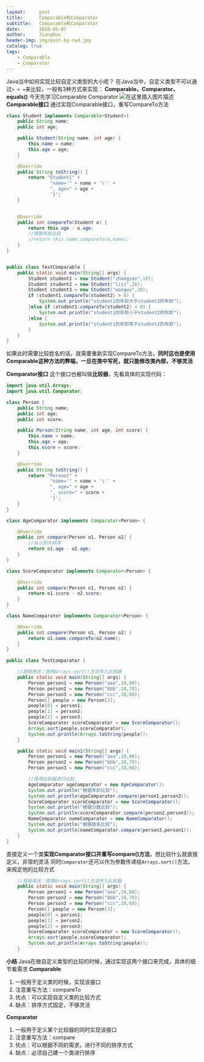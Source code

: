 ```yaml
---
layout:     post
title:      Comparable和Comparator
subtitle:   Comparable和Comparator
date:       2020-05-07
author:     JiangKun
header-img: img/post-bg-rwd.jpg
catalog: true
tags:
    - Comparable
    - Comparator
---
```



Java当中如何实现比较自定义类型的大小呢？
在Java当中，自定义类型不可以通过`> < =`来比较，一般有3种方式来实现：
**Comparable、Comparator、equals()**
今天先学习Comparable Comparator
![在这里插入图片描述](https://img-blog.csdnimg.cn/20200519151835307.png?x-oss-process=image/watermark,type_ZmFuZ3poZW5naGVpdGk,shadow_10,text_aHR0cHM6Ly9ibG9nLmNzZG4ubmV0L2ppYW5na3VuMDMzMQ==,size_16,color_FFFFFF,t_70)
**Comparable接口**
通过实现Comparable接口，重写CompareTo方法
```java
class Student implements Comparable<Student>{
    public String name;
    public int age;

    public Student(String name, int age) {
        this.name = name;
        this.age = age;
    }

    @Override
    public String toString() {
        return "Student{" +
                "name='" + name + '\'' +
                ", age=" + age +
                '}';
    }


    @Override
    public int compareTo(Student o) {
        return this.age - o.age;
        //根据年龄比较
        //return this.name.compareTo(o.name);
    }
}


public class TestComparable {
    public static void main(String[] args) {
        Student student1 = new Student("zhangsan",18);
        Student student2 = new Student("lisi",28);
        Student student3 = new Student("wangwu",38);
        if (student1.compareTo(student2) > 0) {
            System.out.println("student1的年龄大于student2的年龄");
        }else if (student1.compareTo(student2) < 0) {
            System.out.println("student1的年龄小于student2的年龄");
        }else {
            System.out.println("student1的年龄等于student2的年龄");
        }
    }
}
```
如果此时需要比较姓名的话，就需要重新实现CompareTo方法，**同时这也是使用Comparable这种方法的弊端，一旦在类中写死，就只能修改类內部，不够灵活**

**Comparator接口**
这个接口也被叫做**比较器**，先看具体的实现代码：

```java
import java.util.Arrays;
import java.util.Comparator;

class Person {
    public String name;
    public int age;
    public int score;

    public Person(String name, int age, int score) {
        this.name = name;
        this.age = age;
        this.score = score;
    }

    @Override
    public String toString() {
        return "Person{" +
                "name='" + name + '\'' +
                ", age=" + age +
                ", score=" + score +
                '}';
    }
}

class AgeComparator implements Comparator<Person> {

    @Override
    public int compare(Person o1, Person o2) {
        //从小到大排序
        return o1.age - o2.age;
    }
}

class ScoreComparator implements Comparator<Person> {

    @Override
    public int compare(Person o1, Person o2) {
        return o1.score - o2.score;
    }
}

class NameComparator implements Comparator<Person> {

    @Override
    public int compare(Person o1, Person o2) {
        return o1.name.compareTo(o2.name);
    }
}

public class TestComparator {

    //高级用法：使用Arrays.sort()方法传入比较器
    public static void main(String[] args) {
        Person person1 = new Person("aaa",18,80);
        Person person2 = new Person("bbb",28,70);
        Person person3 = new Person("ccc",38,60);
        Person[] people = new Person[3];
        people[0] = person1;
        people[1] = person2;
        people[2] = person3;
        ScoreComparator scoreComparator = new ScoreComparator();
        Arrays.sort(people,scoreComparator);
        System.out.println(Arrays.toString(people));
    }

    public static void main1(String[] args) {
        Person person1 = new Person("aaa",18,80);
        Person person2 = new Person("bbb",28,70);
        Person person3 = new Person("ccc",38,60);

		//使用比较器进行比较
        AgeComparator ageComparator = new AgeComparator();
        System.out.println("根据年龄比较");
        System.out.println(ageComparator.compare(person1,person2));
        ScoreComparator scoreComparator = new ScoreComparator();
        System.out.println("根据分数比较");
        System.out.println(scoreComparator.compare(person2,person3));
        NameComparator nameComparator = new NameComparator();
        System.out.println("根据姓名比较");
        System.out.println(nameComparator.compare(person3,person1));
    }
}

```
直接定义一个类**实现Comparator接口并重写compare()方法**，想比较什么就直接定义，非常的灵活
同时`Comparator`还可以作为参数传递给`Arrays.sort()`方法，来规定他的比较方式

```java
	//高级用法：使用Arrays.sort()方法传入比较器
    public static void main(String[] args) {
        Person person1 = new Person("aaa",18,80);
        Person person2 = new Person("bbb",28,70);
        Person person3 = new Person("ccc",38,60);
        Person[] people = new Person[3];
        people[0] = person1;
        people[1] = person2;
        people[2] = person3;
        ScoreComparator scoreComparator = new ScoreComparator();
        Arrays.sort(people,scoreComparator);
        System.out.println(Arrays.toString(people));
    }
```
**小结**
Java在做自定义类型的比较的时候，通过实现这两个接口来完成，具体的细节看需求
**Comparable**

 1. 一般用于定义类的时候，实现该接口
 2. 注意重写方法：compareTo
 3. 优点：可以实现自定义类的比较方式
 4. 缺点：排序方式固定，不够灵活

**Comparator**

 1. 一般用于定义某个比较器的同时实现该接口
 2. 注意重写方法：compare
 3. 优点：可以根据不同的需求，进行不同的排序方式
 4. 缺点：必须自己建一个类进行排序


